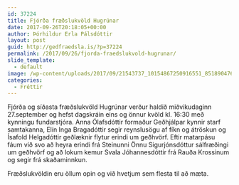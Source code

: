 ```yaml
---
id: 37224
title: Fjórða fræðslukvöld Hugrúnar
date: 2017-09-26T20:18:05+00:00
author: Þórhildur Erla Pálsdóttir
layout: post
guid: http://gedfraedsla.is/?p=37224
permalink: /2017/09/26/fjorda-fraedslukvold-hugrunar/
slide_template:
  - default
image: /wp-content/uploads/2017/09/21543737_10154867250916551_8518904760769972546_o-1.jpg
categories:
  - Fréttir
---
```

Fjórða og síðasta fræðslukvöld Hugrúnar verður haldið miðvikudaginn 27.september og hefst dagskráin eins og önnur kvöld kl. 16:30 með kynningu fundarstjóra. Anna Ólafsdóttir formaður Geðhjálpar kynnir starf samtakanna, Elín Inga Bragadóttir segir reynslusögu af fíkn og átröskun og Ísafold Helgadóttir geðlæknir flytur erindi um geðhvörf. Eftir matarpásu fáum við svo að heyra erindi frá Steinunni Önnu Sigurjónsdóttur sálfræðingi um geðhvörf og að lokum kemur Svala Jóhannesdóttir frá Rauða Krossinum og segir frá skaðaminnkun.

Fræðslukvöldin eru öllum opin og við hvetjum sem flesta til að mæta.